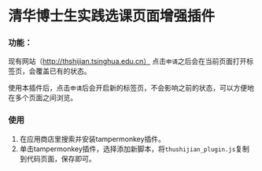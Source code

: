 # 清华博士生实践选课页面增强插件



### 功能：

现有网站（http://thshijian.tsinghua.edu.cn） 点击```申请```之后会在当前页面打开标签页，会覆盖已有的状态。

使用本插件后，点击```申请```后会开启新的标签页，不会影响之前的状态，可以方便地在多个页面之间浏览。

### 使用

1. 在应用商店里搜索并安装tampermonkey插件。
2. 单击tampermonkey插件，选择添加新脚本，将```thushijian_plugin.js```复制到代码页面，保存即可。